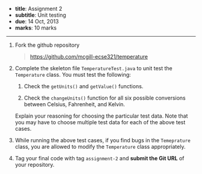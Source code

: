 - **title**: Assignment 2
- **subtitle**: Unit testing
- **due**: 14 Oct, 2013
- **marks**: 10 marks

---

1. Fork the github repository 

      > <https://github.com/mcgill-ecse321/temperature>


2. Complete the skeleton file `TemperatureTest.java` to unit test the
   `Temperature` class. You must test the following:

     1. Check the `getUnits()` and `getValue()` functions.

     2. Check the `changeUnits()` function for all six possible
        conversions between Celsius, Fahrenheit, and Kelvin.

     Explain your reasoning for choosing the particular test data. Note
     that you may have to choose multiple test data for each of the above
     test cases. 

5. While running the above test cases, if you find bugs in the
   `Temeprature` class, you are allowed to modify the `Temperature`
   class appropriately. 

6. Tag your final code with tag `assignment-2` and **submit the Git URL** of
   your repository. 
    

